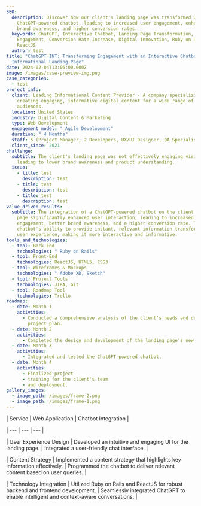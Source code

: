 ```yaml
---
SEO:
  description: Discover how our client's landing page was transformed with a
    ChatGPT-powered chatbot, leading to increased user engagement, enhanced
    brand awareness, and higher conversion rates.
  keywords: ChatGPT, Interactive Chatbot, Landing Page Transformation, User
    Engagement, Conversion Rate Increase, Digital Innovation, Ruby on Rails,
    ReactJS
  author: test
title: "ChatGPT INT: Transforming Engagement with an Interactive Chatbot on an
  Informational Landing Page"
date: 2024-02-04T13:06:00.000Z
image: /images/case-preview-img.png
case_categories:
  - test
project_info:
  client: Leading Informational Content Provider - A company specializing in
    creating engaging, informative digital content for a wide range of
    audiences.
  location: United States
  industry: Digital Content & Marketing
  type: Web Development
  engagement_model: " Agile Development"
  duration: " 4 Months"
  staff: 5 (Project Manager, 2 Developers, UX/UI Designer, QA Specialist)
  client_since: 2021
challenge:
  subtitle: The client's landing page was not effectively engaging visitors,
    leading to lower brand awareness and product understanding.
  issue:
    - title: test
      description: test
    - title: test
      description: test
    - title: test
      description: test
value_driven_results:
  subtitle: The integration of a ChatGPT-powered chatbot on the client's landing
    page significantly enhanced user interaction, leading to increased
    engagement, better brand awareness, and a higher conversion rate. The
    chatbot's ability to provide instant, relevant information transformed the
    user experience, making it more interactive and informative.
tools_and_technologies:
  - tool: Back-End
    technologies: " Ruby on Rails"
  - tool: Front-End
    technologies: ReactJS, HTML5, CSS3
  - tool: Wireframes & Mockups
    technologies: " Adobe XD, Sketch"
  - tool: Project Tools
    technologies: JIRA, Git
  - tool: Roadmap Tool
    technologies: Trello
roadmap:
  - date: Month 1
    activities:
      - Conducted a comprehensive analysis of the client's needs and developed a
        project plan.
  - date: Month 2
    activities:
      - Completed the design and development of the landing page's new UI.
  - date: Month 3
    activities:
      - Integrated and tested the ChatGPT-powered chatbot.
  - date: Month 4
    activities:
      - Finalized project
      - training for the client's team
      - and deployment.
gallery_images:
  - image_path: /images/frame-2.png
  - image_path: /images/frame-1.png
---
```

\| Service | Web Application | Chatbot Integration |

\| --- | --- | --- |

\| User Experience Design | Developed an intuitive and engaging UI for the landing page. | Integrated a user-friendly chat interface. |

\| Content Strategy | Implemented a content strategy that highlights key information effectively. | Programmed the chatbot to deliver relevant content based on user queries. |

\| Technology Integration | Utilized Ruby on Rails and ReactJS for robust backend and frontend development. | Seamlessly integrated ChatGPT to enable intelligent and context-aware conversations. |

